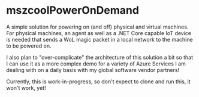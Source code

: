 # mszcoolPowerOnDemand
A simple solution for powering on (and off) physical and virtual machines. For physical machines, an agent as well as a .NET Core capable IoT device is needed that sends a WoL magic packet in a local network to the machine to be powered on.

I also plan to "over-complicate" the architecture of this solution a bit so that I can use it as a more complex demo for a variety of Azure Services I am dealing with on a daily basis with my global software vendor partners!

Currently, this is work-in-progress, so don't expect to clone and run this, it won't work, yet!